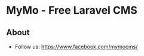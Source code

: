 MyMo - Free Laravel CMS
=======================

## About
- Follow us: https://www.facebook.com/mymocms/


